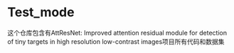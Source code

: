 # Test_mode
这个仓库包含有AttResNet: Improved attention residual module for detection of tiny targets in high resolution low-contrast images项目所有代码和数据集
